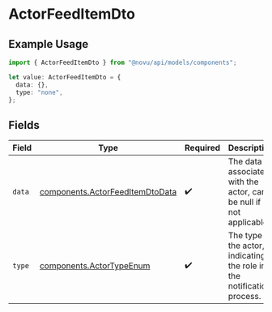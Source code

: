 # ActorFeedItemDto

## Example Usage

```typescript
import { ActorFeedItemDto } from "@novu/api/models/components";

let value: ActorFeedItemDto = {
  data: {},
  type: "none",
};
```

## Fields

| Field                                                                              | Type                                                                               | Required                                                                           | Description                                                                        |
| ---------------------------------------------------------------------------------- | ---------------------------------------------------------------------------------- | ---------------------------------------------------------------------------------- | ---------------------------------------------------------------------------------- |
| `data`                                                                             | [components.ActorFeedItemDtoData](../../models/components/actorfeeditemdtodata.md) | :heavy_check_mark:                                                                 | The data associated with the actor, can be null if not applicable.                 |
| `type`                                                                             | [components.ActorTypeEnum](../../models/components/actortypeenum.md)               | :heavy_check_mark:                                                                 | The type of the actor, indicating the role in the notification process.            |